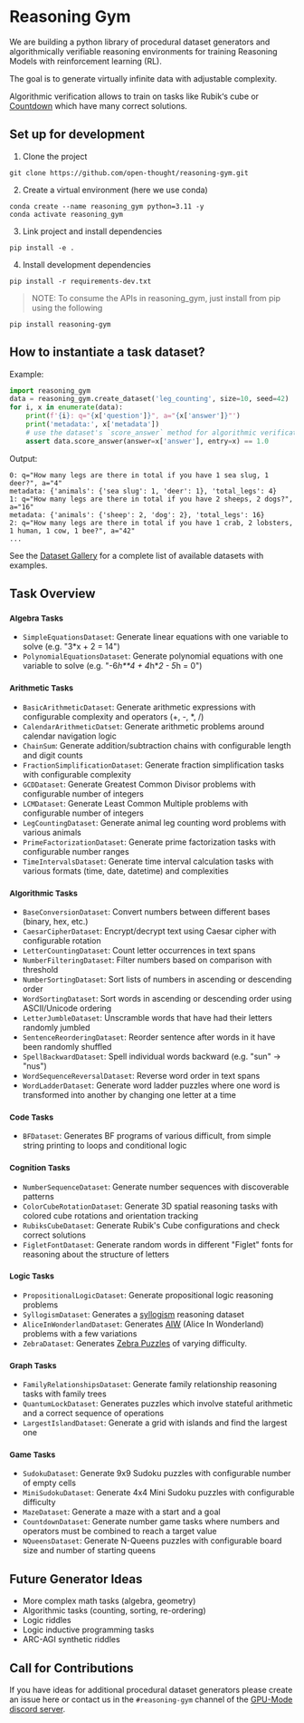 # Reasoning Gym

We are building a python library of procedural dataset generators and algorithmically verifiable reasoning environments for training Reasoning Models with reinforcement learning (RL).

The goal is to generate virtually infinite data with adjustable complexity.

Algorithmic verification allows to train on tasks like Rubik‘s cube or [Countdown](<https://en.wikipedia.org/wiki/Countdown_(game_show)#Numbers_Round>) which have many correct solutions.

## Set up for development

1. Clone the project

```
git clone https://github.com/open-thought/reasoning-gym.git
```

2. Create a virtual environment (here we use conda)

```
conda create --name reasoning_gym python=3.11 -y
conda activate reasoning_gym
```

3. Link project and install dependencies

```
pip install -e .
```

4. Install development dependencies

```
pip install -r requirements-dev.txt
```

> NOTE: To consume the APIs in reasoning_gym, just install from pip using the following

```
pip install reasoning-gym
```

## How to instantiate a task dataset?

Example:

```python
import reasoning_gym
data = reasoning_gym.create_dataset('leg_counting', size=10, seed=42)
for i, x in enumerate(data):
    print(f'{i}: q="{x['question']}", a="{x['answer']}"')
    print('metadata:', x['metadata'])
    # use the dataset's `score_answer` method for algorithmic verification
    assert data.score_answer(answer=x['answer'], entry=x) == 1.0
```

Output:

```
0: q="How many legs are there in total if you have 1 sea slug, 1 deer?", a="4"
metadata: {'animals': {'sea slug': 1, 'deer': 1}, 'total_legs': 4}
1: q="How many legs are there in total if you have 2 sheeps, 2 dogs?", a="16"
metadata: {'animals': {'sheep': 2, 'dog': 2}, 'total_legs': 16}
2: q="How many legs are there in total if you have 1 crab, 2 lobsters, 1 human, 1 cow, 1 bee?", a="42"
...
```

See the [Dataset Gallery](GALLERY.md) for a complete list of available datasets with examples.

## Task Overview

### <small>Algebra Tasks</small>

- `SimpleEquationsDataset`: Generate linear equations with one variable to solve (e.g. "3\*x + 2 = 14")
- `PolynomialEquationsDataset`: Generate polynomial equations with one variable to solve (e.g. "-6*h\*\*4 + 4*h\**2 - 5*h = 0")

### <small>Arithmetic Tasks</small>

- `BasicArithmeticDataset`: Generate arithmetic expressions with configurable complexity and operators (+, -, \*, /)
- `CalendarArithmeticDatset`: Generate arithmetic problems around calendar navigation logic
- `ChainSum`: Generate addition/subtraction chains with configurable length and digit counts
- `FractionSimplificationDataset`: Generate fraction simplification tasks with configurable complexity
- `GCDDataset`: Generate Greatest Common Divisor problems with configurable number of integers
- `LCMDataset`: Generate Least Common Multiple problems with configurable number of integers
- `LegCountingDataset`: Generate animal leg counting word problems with various animals
- `PrimeFactorizationDataset`: Generate prime factorization tasks with configurable number ranges
- `TimeIntervalsDataset`: Generate time interval calculation tasks with various formats (time, date, datetime) and complexities

### <small>Algorithmic Tasks</small>

- `BaseConversionDataset`: Convert numbers between different bases (binary, hex, etc.)
- `CaesarCipherDataset`: Encrypt/decrypt text using Caesar cipher with configurable rotation
- `LetterCountingDataset`: Count letter occurrences in text spans
- `NumberFilteringDataset`: Filter numbers based on comparison with threshold
- `NumberSortingDataset`: Sort lists of numbers in ascending or descending order
- `WordSortingDataset`: Sort words in ascending or descending order using ASCII/Unicode ordering
- `LetterJumbleDataset`: Unscramble words that have had their letters randomly jumbled
- `SentenceReorderingDataset`: Reorder sentence after words in it have been randomly shuffled
- `SpellBackwardDataset`: Spell individual words backward (e.g. "sun" -> "nus")
- `WordSequenceReversalDataset`: Reverse word order in text spans
- `WordLadderDataset`: Generate word ladder puzzles where one word is transformed into another by changing one letter at a time

### <small>Code Tasks</small>

- `BFDataset`: Generates BF programs of various difficult, from simple string printing to loops and conditional logic

### <small>Cognition Tasks</small>

- `NumberSequenceDataset`: Generate number sequences with discoverable patterns
- `ColorCubeRotationDataset`: Generate 3D spatial reasoning tasks with colored cube rotations and orientation tracking
- `RubiksCubeDataset`: Generate Rubik's Cube configurations and check correct solutions
- `FigletFontDataset`: Generate random words in different "Figlet" fonts for reasoning about the structure of letters

### <small>Logic Tasks</small>

- `PropositionalLogicDataset`: Generate propositional logic reasoning problems
- `SyllogismDataset`: Generates a [syllogism](https://en.wikipedia.org/wiki/Syllogism) reasoning dataset
- `AliceInWonderlandDataset`: Generates [AIW](https://openreview.net/forum?id=Mkl7dzjYiW) (Alice In Wonderland) problems with a few variations
- `ZebraDataset`: Generates [Zebra Puzzles](https://en.wikipedia.org/wiki/Zebra_Puzzle) of varying difficulty.

### <small>Graph Tasks</small>

- `FamilyRelationshipsDataset`: Generate family relationship reasoning tasks with family trees
- `QuantumLockDataset`: Generates puzzles which involve stateful arithmetic and a correct sequence of operations
- `LargestIslandDataset`: Generate a grid with islands and find the largest one

### <small>Game Tasks</small>

- `SudokuDataset`: Generate 9x9 Sudoku puzzles with configurable number of empty cells
- `MiniSudokuDataset`: Generate 4x4 Mini Sudoku puzzles with configurable difficulty
- `MazeDataset`: Generate a maze with a start and a goal
- `CountdownDataset`: Generate number game tasks where numbers and operators must be combined to reach a target value
- `NQueensDataset`: Generate N-Queens puzzles with configurable board size and number of starting queens

## Future Generator Ideas

- More complex math tasks (algebra, geometry)
- Algorithmic tasks (counting, sorting, re-ordering)
- Logic riddles
- Logic inductive programming tasks
- ARC-AGI synthetic riddles

## Call for Contributions

If you have ideas for additional procedural dataset generators please create an issue here or contact us in the `#reasoning-gym` channel of the [GPU-Mode discord server](https://discord.gg/gpumode).
